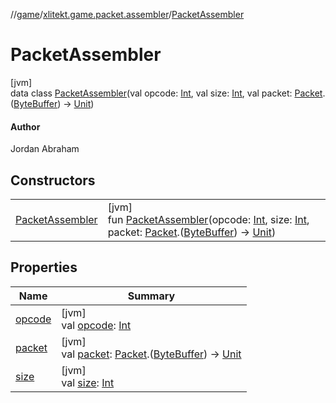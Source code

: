 //[game](../../../index.md)/[xlitekt.game.packet.assembler](../index.md)/[PacketAssembler](index.md)

# PacketAssembler

[jvm]\
data class [PacketAssembler](index.md)(val opcode: [Int](https://kotlinlang.org/api/latest/jvm/stdlib/kotlin/-int/index.html), val size: [Int](https://kotlinlang.org/api/latest/jvm/stdlib/kotlin/-int/index.html), val packet: [Packet](../../xlitekt.game.packet/-packet/index.md).([ByteBuffer](https://docs.oracle.com/javase/8/docs/api/java/nio/ByteBuffer.html)) -&gt; [Unit](https://kotlinlang.org/api/latest/jvm/stdlib/kotlin/-unit/index.html))

#### Author

Jordan Abraham

## Constructors

| | |
|---|---|
| [PacketAssembler](-packet-assembler.md) | [jvm]<br>fun [PacketAssembler](-packet-assembler.md)(opcode: [Int](https://kotlinlang.org/api/latest/jvm/stdlib/kotlin/-int/index.html), size: [Int](https://kotlinlang.org/api/latest/jvm/stdlib/kotlin/-int/index.html), packet: [Packet](../../xlitekt.game.packet/-packet/index.md).([ByteBuffer](https://docs.oracle.com/javase/8/docs/api/java/nio/ByteBuffer.html)) -&gt; [Unit](https://kotlinlang.org/api/latest/jvm/stdlib/kotlin/-unit/index.html)) |

## Properties

| Name | Summary |
|---|---|
| [opcode](opcode.md) | [jvm]<br>val [opcode](opcode.md): [Int](https://kotlinlang.org/api/latest/jvm/stdlib/kotlin/-int/index.html) |
| [packet](packet.md) | [jvm]<br>val [packet](packet.md): [Packet](../../xlitekt.game.packet/-packet/index.md).([ByteBuffer](https://docs.oracle.com/javase/8/docs/api/java/nio/ByteBuffer.html)) -&gt; [Unit](https://kotlinlang.org/api/latest/jvm/stdlib/kotlin/-unit/index.html) |
| [size](size.md) | [jvm]<br>val [size](size.md): [Int](https://kotlinlang.org/api/latest/jvm/stdlib/kotlin/-int/index.html) |
